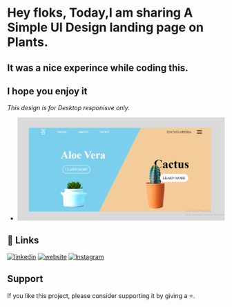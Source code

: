 #  Hey floks, Today,I am sharing A Simple UI Design landing page on Plants.
## It was a nice experince while coding this.
## I hope you enjoy it
<i> This design is for Desktop responisve only. </i>

+ <img src="plant.png"/>

## 🔗 Links

[![linkedin](https://img.shields.io/badge/linkedin-0A66C2?style=for-the-badge&logo=linkedin&logoColor=white)](https://www.linkedin.com/in/amit-marathe-/)
[![website](https://img.shields.io/badge/website-000?style=for-the-badge&logo=ko-fi&logoColor=white)](https://amit-marathe.github.io/plant-ui/)
[![Instagram](https://img.shields.io/badge/instagram-ff4545?style=for-the-badge&logo=instagram&logoColor=white)](https://www.instagram.com/_.amit._marathe/)


## Support

If you like this project, please consider supporting it by giving a ⭐️.
